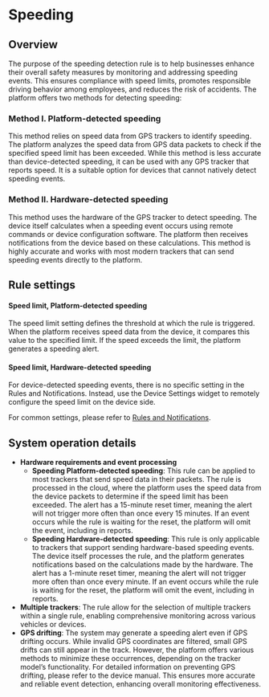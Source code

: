 # Speeding

## Overview

The purpose of the speeding detection rule is to help businesses enhance their overall safety measures by monitoring and addressing speeding events. This ensures compliance with speed limits, promotes responsible driving behavior among employees, and reduces the risk of accidents. The platform offers two methods for detecting speeding:

### Method I. Platform-detected speeding

This method relies on speed data from GPS trackers to identify speeding. The platform analyzes the speed data from GPS data packets to check if the specified speed limit has been exceeded. While this method is less accurate than device-detected speeding, it can be used with any GPS tracker that reports speed. It is a suitable option for devices that cannot natively detect speeding events.

### Method II. Hardware-detected speeding

This method uses the hardware of the GPS tracker to detect speeding. The device itself calculates when a speeding event occurs using remote commands or device configuration software. The platform then receives notifications from the device based on these calculations. This method is highly accurate and works with most modern trackers that can send speeding events directly to the platform.

## Rule settings

#### Speed limit, Platform-detected speeding

The speed limit setting defines the threshold at which the rule is triggered. When the platform receives speed data from the device, it compares this value to the specified limit. If the speed exceeds the limit, the platform generates a speeding alert.

#### Speed limit, Hardware-detected speeding

For device-detected speeding events, there is no specific setting in the Rules and Notifications. Instead, use the Device Settings widget to remotely configure the speed limit on the device side.

For common settings, please refer to [Rules and Notifications](../../).

## System operation details

* **Hardware requirements and event processing**
  * **Speeding Platform-detected speeding**: This rule can be applied to most trackers that send speed data in their packets. The rule is processed in the cloud, where the platform uses the speed data from the device packets to determine if the speed limit has been exceeded. The alert has a 15-minute reset timer, meaning the alert will not trigger more often than once every 15 minutes. If an event occurs while the rule is waiting for the reset, the platform will omit the event, including in reports.
  * **Speeding Hardware-detected speeding**: This rule is only applicable to trackers that support sending hardware-based speeding events. The device itself processes the rule, and the platform generates notifications based on the calculations made by the hardware. The alert has a 1-minute reset timer, meaning the alert will not trigger more often than once every minute. If an event occurs while the rule is waiting for the reset, the platform will omit the event, including in reports.
* **Multiple trackers**: The rule allow for the selection of multiple trackers within a single rule, enabling comprehensive monitoring across various vehicles or devices.
* **GPS drifting**: The system may generate a speeding alert even if GPS drifting occurs. While invalid GPS coordinates are filtered, small GPS drifts can still appear in the track. However, the platform offers various methods to minimize these occurrences, depending on the tracker model’s functionality. For detailed information on preventing GPS drifting, please refer to the device manual. This ensures more accurate and reliable event detection, enhancing overall monitoring effectiveness.
